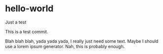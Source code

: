 # hello-world
Just a test

This is a test commit.

Blah blah blah, yada yada yada, I really just need some text.  Maybe I should use a lorem ipsum generator.  Nah, this is probably enough.
